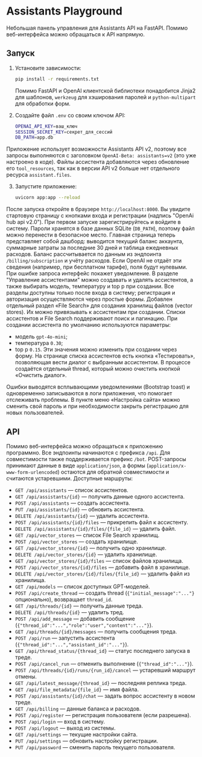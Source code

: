 # Assistants Playground

Небольшая панель управления для Assistants API на FastAPI. Помимо веб-интерфейса можно обращаться к API напрямую.

## Запуск

1. Установите зависимости:
   ```bash
   pip install -r requirements.txt
   ```
   Помимо FastAPI и OpenAI клиентской библиотеки понадобится Jinja2 для шаблонов,
   `werkzeug` для хэширования паролей и `python-multipart` для обработки форм.

2. Создайте файл `.env` со своим ключом API:
   ```bash
   OPENAI_API_KEY=ваш_ключ
   SESSION_SECRET_KEY=секрет_для_сессий
   DB_PATH=app.db
   ```

Приложение использует возможности Assistants API v2, поэтому все запросы выполняются
с заголовком `OpenAI-Beta: assistants=v2` (это уже настроено в коде).
Файлы ассистента добавляются через обновление его `tool_resources`, так как в
версии API v2 больше нет отдельного ресурса `assistant.files`.

3. Запустите приложение:
   ```bash
   uvicorn app:app --reload
   ```

После запуска откройте в браузере `http://localhost:8000`.
Вы увидите стартовую страницу с кнопками входа и регистрации (надпись
"OpenAi hub api v2.0"). При первом запуске зарегистрируйтесь и войдите в систему. Пароли хранятся в базе
данных SQLite (`DB_PATH`), поэтому файл можно перенести в безопасное место.
Главная страница теперь представляет собой дашборд: выводится текущий баланс
аккаунта, суммарные затраты за последние 30 дней и таблица ежедневных расходов.
Баланс рассчитывается по данным из эндпоинта `/billing/subscription` и учёту
расходов. Если OpenAI не отдаёт эти сведения (например, при бесплатном тарифе),
поля будут нулевыми. При ошибке запроса интерфейс покажет уведомление.
В разделе "Управление ассистентами" можно создавать и удалять ассистентов,
а также выбирать модель, температуру и top p при создании.
Все разделы доступны только после входа в систему; регистрация и авторизация
осуществляются через простые формы.
Добавлен отдельный раздел «File Search» для создания хранилищ файлов (vector stores).
Их можно привязывать к ассистентам при создании.
Списки ассистентов и File Search поддерживают поиск и пагинацию.
При создании ассистента по умолчанию используются параметры:
- модель `gpt-4o-mini`;
- температура `0.30`;
- top p `0.15`.
Эти значения можно изменить при создании через форму.
На странице списка ассистентов есть кнопка «Тестировать», позволяющая вести
диалог с выбранным ассистентом. В процессе создаётся отдельный thread, который
можно очистить кнопкой «Очистить диалог».

Ошибки выводятся всплывающими уведомлениями (Bootstrap toast) и одновременно
записываются в логи приложения, что помогает отслеживать проблемы.
В пункте меню «Настройка сайта» можно сменить свой пароль и
при необходимости закрыть регистрацию для новых пользователей.

## API

Помимо веб-интерфейса можно обращаться к приложению программно. Все
эндпоинты начинаются с префикса `/api`. Для совместимости также
поддерживается префикс `/bot`. POST-запросы принимают данные в виде
`application/json`, а формы (`application/x-www-form-urlencoded`) остаются
для обратной совместимости и считаются устаревшими.
Доступные маршруты:

- `GET /api/assistants` — список ассистентов.
- `GET /api/assistants/{id}` — получить данные одного ассистента.
- `POST /api/assistants` — создать ассистента.
- `PUT /api/assistants/{id}` — обновить ассистента.
- `DELETE /api/assistants/{id}` — удалить ассистента.
- `POST /api/assistants/{id}/files` — прикрепить файл к ассистенту.
- `DELETE /api/assistants/{id}/files/{file_id}` — удалить файл.
- `GET /api/vector_stores` — список File Search хранилищ.
- `POST /api/vector_stores` — создать хранилище.
- `GET /api/vector_stores/{id}` — получить одно хранилище.
- `DELETE /api/vector_stores/{id}` — удалить хранилище.
- `GET /api/vector_stores/{id}/files` — список файлов хранилища.
- `POST /api/vector_stores/{id}/files` — добавить файл в хранилище.
- `DELETE /api/vector_stores/{id}/files/{file_id}` — удалить файл из хранилища.
- `GET /api/models` — список доступных GPT‑моделей.
 - `POST /api/create_thread` — создать thread (`{"initial_message":"..."}` опционально), возвращает `thread_id`.
- `GET /api/threads/{id}` — получить данные треда.
- `DELETE /api/threads/{id}` — удалить тред.
- `POST /api/add_message` — добавить сообщение (`{"thread_id":"...","role":"user","content":"..."}`).
- `GET /api/threads/{id}/messages` — получить сообщения треда.
- `POST /api/run` — запустить ассистента (`{"thread_id":"...","assistant_id":"..."}`).
- `GET /api/thread_status/{thread_id}` — статус последнего запуска в треде.
- `POST /api/cancel_run` — отменить выполнение (`{"thread_id":"..."}`).
- `POST /api/threads/{id}/runs/{run_id}/cancel` — устаревший маршрут отмены.
- `GET /api/latest_message/{thread_id}` — последняя реплика треда.
- `GET /api/file_metadata/{file_id}` — имя файла.
- `POST /api/assistants/{id}/chat` — задать вопрос ассистенту в новом треде.
- `GET /api/billing` — данные баланса и расходов.
- `POST /api/register` — регистрация пользователя (если разрешена).
- `POST /api/login` — вход в систему.
- `POST /api/logout` — выход из системы.
- `GET /api/settings` — текущие настройки сайта.
- `PUT /api/settings` — обновить настройку регистрации.
- `PUT /api/password` — сменить пароль текущего пользователя.
